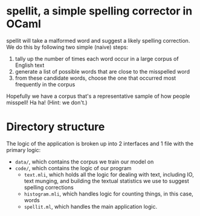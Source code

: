 # spellit, a simple spelling corrector in OCaml

spellit will take a malformed word and suggest a likely spelling correction. We do this by following two simple (naive) steps:

1. tally up the number of times each word occur in a large corpus of English text
2. generate a list of possible words that are close to the misspelled word
3. from these candidate words, choose the one that occurred most frequently in the corpus

Hopefully we have a corpus that's a representative sample of how people misspell! Ha ha! (Hint: we don't.)


# Directory structure

The logic of the application is broken up into 2 interfaces and 1 file with the primary logic:

* `data/`, which contains the corpus we train our model on
* `code/`, which contains the logic of our program
    * `text.mli`, which holds all the logic for dealing with text, including IO, text munging, and building the textual statistics we use to suggest spelling corrections
    * `histogram.mli`, which handles logic for counting things, in this case, words
    * `spellit.ml`, which handles the main application logic.
